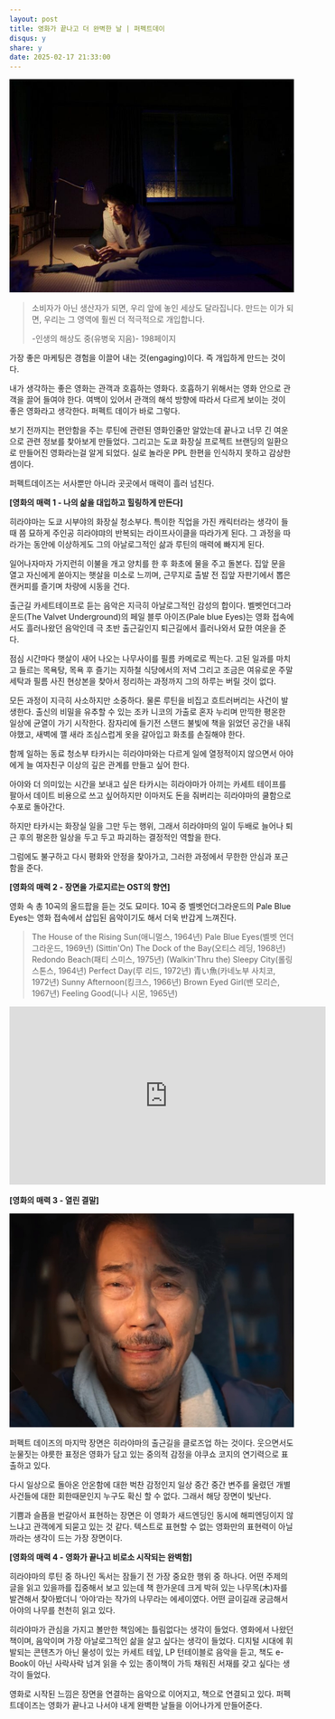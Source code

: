 ```yaml
---
layout: post
title: 영화가 끝나고 더 완벽한 날 | 퍼펙트데이
disqus: y
share: y
date: 2025-02-17 21:33:00
---
```



![퍼펙트데이](/images/perfectday2.jpg)




>소비자가 아닌 생산자가 되면, 우리 앞에 놓인 세상도 달라집니다. 만드는 이가 되면, 우리는 그 영역에 훨씬 더 적극적으로 개입합니다.
>
>-인생의 해상도 중(유병욱 지음)-  198페이지


가장 좋은 마케팅은 경험을 이끌어 내는 것(engaging)이다. 즉 개입하게 만드는 것이다.

내가 생각하는 좋은 영화는 관객과 호흡하는 영화다.
호흡하기 위해서는 영화 안으로 관객을 끌어 들여야 한다.
여백이 있어서 관객의 해석 방향에 따라서 다르게 보이는 것이 좋은 영화라고 생각한다.
퍼펙트 데이가 바로 그렇다.

보기 전까지는 편안함을 주는 루틴에 관련된 영화인줄만 알았는데
끝나고 너무 긴 여운으로 관련 정보를 찾아보게 만들었다.
그리고는 도쿄 화장실 프로젝트 브랜딩의 일환으로 만들어진 영화라는걸 알게 되었다.
실로 놀라운 PPL 한편을 인식하지 못하고 감상한 셈이다.

퍼펙트데이즈는 서사뿐만 아니라 곳곳에서 매력이 흘러 넘친다.

**[영화의 매력 1 - 나의 삶을 대입하고 힐링하게 만든다]**

히라야마는 도쿄 시부야의 화장실 청소부다. 특이한 직업을 가진 캐릭터라는 생각이 들때 쯤 묘하게 주인공 히라야먀의 반복되는 라이프사이클을 따라가게 된다. 그 과정을 따라가는 동안에 이상하게도 그의 아날로그적인 삶과 루틴의 매력에 빠지게 된다.

일어나자마자 가지런히 이불을 개고 양치를 한 후 화초에 물을 주고 돌본다. 집앞 문을 열고 자신에게 쏟아지는 햇살을 미소로 느끼며, 근무지로 출발 전 집앞 자판기에서 뽑은 캔커피를 즐기며 차량에 시동을 건다.

출근길 카세트테이프로 듣는 음악은 지극히 아날로그적인 감성의 합이다. 벨벳언더그라운드(The Valvet Underground)의 페일 블루 아이즈(Pale blue Eyes)는 영화 접속에서도 흘러나왔던 음악인데 극 초반 출근길인지 퇴근길에서 흘러나와서 묘한 여운을 준다.

점심 시간마다 햇살이 새어 나오는 나무사이를 필름 카메로로 찍는다. 고된 일과를 마치고 들르는 목욕탕, 목욕 후 즐기는 지하철 식당에서의 저녁 그리고 조금은 여유로운 주말 세탁과 필름 사진 현상본을 찾아서 정리하는 과정까지 그의 하루는 버릴 것이 없다.  

모든 과정이 지극히 사소하지만 소중하다. 물론 루틴을 비집고 흐트러버리는 사건이 발생한다. 출신의 비밀을 유추할 수 있는 조카 니코의 가출로 혼자 누리며 만끽한 평온한 일상에 균열이 가기 시작한다. 잠자리에 들기전 스탠드 불빛에 책을 읽었던 공간을 내줘야했고, 새벽에 깰 새라 조심스럽게 옷을 갈아입고 화초를 손질해야 한다.

함께 일하는 동료 청소부 타카시는 히라야마와는 다르게 일에 열정적이지 않으면서 아야에게 늘 여자친구 이상의 깊은 관계를 만들고 싶어 한다.

아야와 더 의미있는 시간을 보내고 싶은 타카시는 히라야마가 아끼는 카세트 테이프를 팔아서 데이트 비용으로 쓰고 싶어하지만 이마저도 돈을 줘버리는 히라야마의 쿨함으로 수포로 돌아간다.

하지만 타카시는 화장실 일을 그만 두는 행위, 그래서 히라야마의 일이 두배로 늘어나 퇴근 후의 평온한 일상을 두고 두고 파괴하는 결정적인 역할을 한다.

그럼에도 불구하고 다시 평화와 안정을 찾아가고, 그러한 과정에서 무한한 안심과 포근함을 준다.

**[영화의 매력 2 -  장면을 가로지르는 OST의 향연]**

영화 속 총 10곡의 올드팝을 듣는 것도 묘미다. 10곡 중 벨벳언더그라운드의 Pale Blue Eyes는 영화 접속에서 삽입된 음악이기도 해서 더욱 반갑게 느껴진다. 

>The House of the Rising Sun(애니멀스, 1964년)
>Pale Blue Eyes(벨벳 언더그라운드, 1969년)
>(Sittin'On) The Dock of the Bay(오티스 레딩, 1968년)
>Redondo Beach(패티 스미스, 1975년)
>(Walkin'Thru the) Sleepy City(롤링 스톤스, 1964년)
>Perfect Day(루 리드, 1972년)
>青い魚(카네노부 사치코, 1972년)
>Sunny Afternoon(킹크스, 1966년)
>Brown Eyed Girl(밴 모리슨, 1967년)
>Feeling Good(니나 시몬, 1965년)

<iframe width="560" height="315" src="https://www.youtube.com/embed/FxlJoTP4BPk?si=gv6dNEkfBYCuAsi3" title="YouTube video player" frameborder="0" allow="accelerometer; autoplay; clipboard-write; encrypted-media; gyroscope; picture-in-picture; web-share" referrerpolicy="strict-origin-when-cross-origin" allowfullscreen></iframe>


**[영화의 매력 3 - 열린 결말]**

![퍼펙트데이](/images/perfect.jpg)

퍼펙트 데이즈의 마지막 장면은 히라야마의 출근길을 클로즈업 하는 것이다. 웃으면서도 눈물짓는 야릇한 표정은 영화가 담고 있는 중의적 감정을 야쿠쇼 코지의 연기력으로 표출하고 있다.

다시 일상으로 돌아온 안온함에 대한 벅찬 감정인지 일상 중간 중간 변주를 울렸던 개별 사건들에 대한 회한때문인지 누구도 확신 할 수 없다. 그래서 해당 장면이 빛난다.

기쁨과 슬픔을 번갈아서 표현하는 장면은 이 영화가 새드엔딩인 동시에 해피엔딩이지 않느냐고 관객에게 되묻고 있는 것 같다. 텍스트로 표현할 수 없는 영화만의 표현력이 아닐까라는 생각이 드는 가장 장면이다.

**[영화의 매력 4 - 영화가 끝나고 비로소 시작되는 완벽함]**

히라야마의 루틴 중 하나인 독서는 잠들기 전 가장 중요한 행위 중 하나다. 어떤 주제의 글을 읽고 있을까를 집중해서 보고 있는데 책 한가운데 크게 박혀 있는 나무목(木)자를 발견해서 찾아봤더니 ‘아야‘라는 작가의 나무라는 에세이였다. 어떤 글이길래 궁금해서 아야의 나무를 천천히 읽고 있다.

히라야마가 관심을 가지고 볼만한 책임에는 틀림없다는 생각이 들었다. 영화에서 나왔던 책이며, 음악이며 가장 아날로그적인 삶을 살고 싶다는 생각이 들었다. 디지털 시대에 휘발되는 콘텐츠가 아닌 물성이 있는 카세트 테잎, LP 턴테이블로 음악을 듣고, 책도 e-Book이 아닌 사락사락 넘겨 읽을 수 있는 종이책이 가득 채워진 서재를 갖고 싶다는 생각이 들었다.

영화로 시작된 느낌은 장면을 연결하는 음악으로 이어지고, 책으로 연결되고 있다. 퍼펙트데이즈는 영화가 끝나고 나서야 내게 완벽한 날들을 이어나가게 만들어준다.
